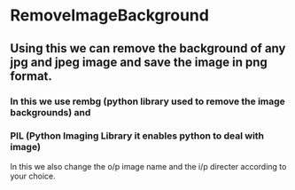 # RemoveImageBackground
## Using this we can remove the background of any jpg and jpeg image and save the image in png format.
### In this we use rembg (python library used to remove the image backgrounds) and 
### PIL (Python Imaging Library it enables python to deal with image)
In this we also change the o/p image name and the i/p directer according to your choice.

